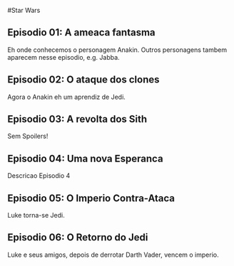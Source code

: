 #Star Wars

## Episodio 01: A ameaca fantasma

Eh onde conhecemos o personagem Anakin. Outros personagens
tambem aparecem nesse episodio, e.g. Jabba.

## Episodio 02: O ataque dos clones

Agora o Anakin eh um aprendiz de Jedi.

## Episodio 03: A revolta dos Sith

Sem Spoilers!

## Episodio 04: Uma nova Esperanca

Descricao Episodio 4

## Episodio 05: O Imperio Contra-Ataca

Luke torna-se Jedi.

## Episodio 06: O Retorno do Jedi

Luke e seus amigos, depois de derrotar Darth Vader, vencem o imperio.
